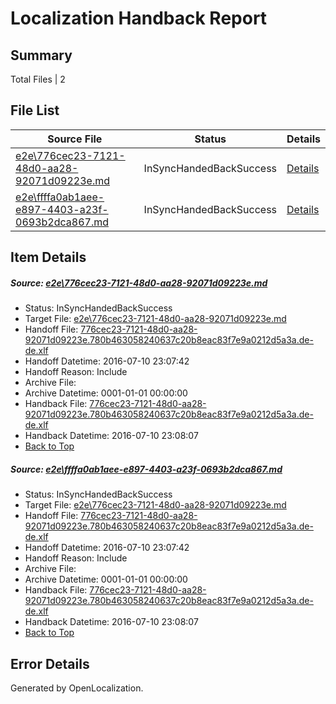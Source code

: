 # <a name='report-top'></a> Localization Handback Report

## Summary
 Total Files | 2

## File List
 Source File | Status | Details 
 ----------- | ------ | ------- 
 [e2e\776cec23-7121-48d0-aa28-92071d09223e.md](https://github.com/OpenLocalizationTestOrg/oltest/blob/6ca6d5a0605bbb9842c8e094563dff08e0b064c3/e2e/776cec23-7121-48d0-aa28-92071d09223e.md) | InSyncHandedBackSuccess | [Details](#71efefa13feaf3179b653d1dc03692cfc455b16f1)
 [e2e\ffffa0ab1aee-e897-4403-a23f-0693b2dca867.md](https://github.com/OpenLocalizationTestOrg/oltest/blob/6ca6d5a0605bbb9842c8e094563dff08e0b064c3/e2e/ffffa0ab1aee-e897-4403-a23f-0693b2dca867.md) | InSyncHandedBackSuccess | [Details](#71efefa13feaf3179b653d1dc03692cfc455b16f2)

## Item Details
##### <a name='71efefa13feaf3179b653d1dc03692cfc455b16f1'></a> Source: [e2e\776cec23-7121-48d0-aa28-92071d09223e.md](https://github.com/OpenLocalizationTestOrg/oltest/blob/6ca6d5a0605bbb9842c8e094563dff08e0b064c3/e2e/776cec23-7121-48d0-aa28-92071d09223e.md)
* Status: InSyncHandedBackSuccess
* Target File: [e2e\776cec23-7121-48d0-aa28-92071d09223e.md](https://github.com/OpenLocalizationTestOrg/oltest-dede-fly/blob/b578007a965d7001ad72c22955fea24f5fc106fd/e2e/776cec23-7121-48d0-aa28-92071d09223e.md)
* Handoff File: [776cec23-7121-48d0-aa28-92071d09223e.780b463058240637c20b8eac83f7e9a0212d5a3a.de-de.xlf](https://github.com/OpenLocalizationTestOrg/olhandoff-e2e/blob/f3bd34f618981b1934bff9d3e062593c52f23b35/ol-handoff/OpenLocalizationTestOrg/oltest-dede-fly/ci/ht/776cec23-7121-48d0-aa28-92071d09223e.780b463058240637c20b8eac83f7e9a0212d5a3a.de-de.xlf)
* Handoff Datetime: 2016-07-10 23:07:42
* Handoff Reason: Include
* Archive File: 
* Archive Datetime: 0001-01-01 00:00:00
* Handback File: [776cec23-7121-48d0-aa28-92071d09223e.780b463058240637c20b8eac83f7e9a0212d5a3a.de-de.xlf](https://github.com/OpenLocalizationTestOrg/olhandback-e2e/blob/e92046827b6c9e2c0db13ebf7a806342e2cd5749/ol-handback/OpenLocalizationTestOrg/oltest-dede-fly/ci/ht/776cec23-7121-48d0-aa28-92071d09223e.780b463058240637c20b8eac83f7e9a0212d5a3a.de-de.xlf)
* Handback Datetime: 2016-07-10 23:08:07
* [Back to Top](#report-top)

##### <a name='71efefa13feaf3179b653d1dc03692cfc455b16f2'></a> Source: [e2e\ffffa0ab1aee-e897-4403-a23f-0693b2dca867.md](https://github.com/OpenLocalizationTestOrg/oltest/blob/6ca6d5a0605bbb9842c8e094563dff08e0b064c3/e2e/ffffa0ab1aee-e897-4403-a23f-0693b2dca867.md)
* Status: InSyncHandedBackSuccess
* Target File: [e2e\776cec23-7121-48d0-aa28-92071d09223e.md](https://github.com/OpenLocalizationTestOrg/oltest-dede-fly/blob/b578007a965d7001ad72c22955fea24f5fc106fd/e2e/776cec23-7121-48d0-aa28-92071d09223e.md)
* Handoff File: [776cec23-7121-48d0-aa28-92071d09223e.780b463058240637c20b8eac83f7e9a0212d5a3a.de-de.xlf](https://github.com/OpenLocalizationTestOrg/olhandoff-e2e/blob/f3bd34f618981b1934bff9d3e062593c52f23b35/ol-handoff/OpenLocalizationTestOrg/oltest-dede-fly/ci/ht/776cec23-7121-48d0-aa28-92071d09223e.780b463058240637c20b8eac83f7e9a0212d5a3a.de-de.xlf)
* Handoff Datetime: 2016-07-10 23:07:42
* Handoff Reason: Include
* Archive File: 
* Archive Datetime: 0001-01-01 00:00:00
* Handback File: [776cec23-7121-48d0-aa28-92071d09223e.780b463058240637c20b8eac83f7e9a0212d5a3a.de-de.xlf](https://github.com/OpenLocalizationTestOrg/olhandback-e2e/blob/e92046827b6c9e2c0db13ebf7a806342e2cd5749/ol-handback/OpenLocalizationTestOrg/oltest-dede-fly/ci/ht/776cec23-7121-48d0-aa28-92071d09223e.780b463058240637c20b8eac83f7e9a0212d5a3a.de-de.xlf)
* Handback Datetime: 2016-07-10 23:08:07
* [Back to Top](#report-top)


## Error Details

Generated by OpenLocalization.
